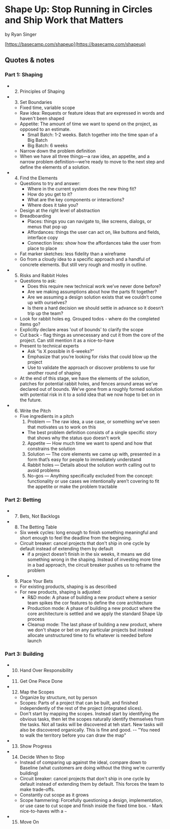 # Shape Up: Stop Running in Circles and Ship Work that Matters

by Ryan Singer

[https://basecamp.com/shapeup](https://basecamp.com/shapeup)

## Quotes & notes

### Part 1: Shaping

- 2. Principles of Shaping
- 3. Set Boundaries
  - Fixed time, variable scope
  - Raw idea: Requests or feature ideas that are expressed in words and haven't been shaped
  - Appetite: The amount of time we want to spend on the project, as opposed to an estimate.
    - Small Batch: 1-2 weeks. Batch together into the time span of a Big Batch
    - Big Batch: 6 weeks
  - Narrow down the problem definition
  - When we have all three things—a raw idea, an appetite, and a narrow problem   definition—we’re ready to move to the next step and define the elements of a solution.
- 4. Find the Elements
  - Questions to try and answer:
    - Where in the current system does the new thing fit?
    - How do you get to it?
    - What are the key components or interactions?
    - Where does it take you?
  - Design at the right level of abstraction
  - Breadboarding
    - Places: things you can navigate to, like screens, dialogs, or menus that pop up
    - Affordances: things the user can act on, like buttons and fields, interface copy
    - Connection lines: show how the affordances take the user from place to place
  - Fat marker sketches: less fidelity than a wireframe
  - Go from a cloudy idea to a specific approach and a handful of concrete elements. But   still very rough and mostly in outline.
- 5. Risks and Rabbit Holes
  - Questions to ask:
    - Does this require new technical work we’ve never done before?
    - Are we making assumptions about how the parts fit together?
    - Are we assuming a design solution exists that we couldn’t come up with ourselves?
    - Is there a hard decision we should settle in advance so it doesn’t trip up the team?
  - Look for rabbit holes eg. Grouped todos - where do the completed items go?
  - Explicitly declare areas 'out of bounds' to clarify the scope
  - Cut back - flag things as unnecessary and cut it from the core of the project. Can still mention it as a nice-to-have
  - Present to technical experts
    - Ask “is X possible in 6-weeks?”
    - Emphasize that you’re looking for risks that could blow up the project
    - Use to validate the approach or discover problems to use for another round of shaping
  - At the end of this stage, we have the elements of the solution, patches for potential rabbit holes, and fences around areas we’ve declared out of bounds. We’ve gone from a roughly formed solution with potential risk in it to a solid idea that we now hope to bet on in the future.
- 6. Write the Pitch
  - Five ingredients in a pitch
    1. Problem — The raw idea, a use case, or something we’ve seen that motivates us to work on this
      - The best problem definition consists of a single specific story that shows why the status quo doesn't work
    2. Appetite — How much time we want to spend and how that constrains the solution
    3. Solution — The core elements we came up with, presented in a form that’s easy for people to immediately understand
    4. Rabbit holes — Details about the solution worth calling out to avoid problems
    5. No-gos — Anything specifically excluded from the concept: functionality or use cases we intentionally aren’t covering to fit the appetite or make the problem tractable

### Part 2: Betting

- 7. Bets, Not Backlogs
- 8. The Betting Table
  - Six week cycles: long enough to finish something meaningful and short enough to feel the deadline from the beginning.
  - Circuit breaker: cancel projects that don't ship in one cycle by default instead of extending them by default
    - if a project doesn’t finish in the six weeks, it means we did something wrong in the shaping. Instead of investing more time in a bad approach, the circuit breaker pushes us to reframe the problem
- 9. Place Your Bets
  - For existing products, shaping is as described
  - For new products, shaping is adjusted:
    - R&D mode: A phase of building a new product where a senior team spikes the cor features to define the core architecture
    - Production mode: A phase of building a new product where the core architecture is settled and we apply the standard Shape Up process
    - Cleanup mode: The last phase of building a new product, where we don't shape or bet on any particular projects but instead allocate unstructured time to fix whatever is needed before launch

### Part 3: Building

- 10. Hand Over Responsibility
- 11. Get One Piece Done
- 12. Map the Scopes
  - Organize by structure, not by person
  - Scopes: Parts of a project that can be built, and finished independently of the rest of the project (integrated slices). 
  - Don't start by mapping the scopes. Instead start by identifying the obvious tasks, then let the scopes naturally identify themselves from the tasks. Not all tasks will be discovered at teh start. New tasks will also be discovered organically. This is fine and good. -- "You need to walk the territory before you can draw the map"
- 13. Show Progress
- 14. Decide When to Stop
  - Instead of comparing up against the ideal, compare down to Baseline (what customers are doing without the thing we're currently building)
  - Circuit breaker: cancel projects that don't ship in one cycle by default instead of extending them by default. This forces the team to make trade-offs.
  - Constantly cut scope as it grows
  - Scope hammering: Forcefully questioning a design, implementation, or use case to cut scope and finish inside the fixed time box. - Mark nice-to-haves with a `~`
- 15. Move On